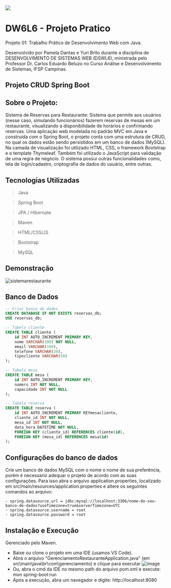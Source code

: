 <img src="https://img.shields.io/badge/STATUS-CONCLUÍDO-green"/>

# DW6L6 - Projeto Pratico
Projeto 01: Trabalho Prático de Desenvolvimento Web com Java.

Desenvolvido por Pamela Dantas e Yuri Brito durante a disciplina de DESENVOLVIMENTO DE SISTEMAS WEB (DSWL6), ministrada pelo Professor Dr. Carlos Eduardo Beluzo no Curso Análise e Desenvolvimento de Sistemas, IFSP Campinas.

## Projeto CRUD Spring Boot

## Sobre o Projeto:
Sistema de Reservas para Restaurante:
Sistema que permite aos usuários (nesse caso, simulando funcionários) fazerem reservas de mesas em um restaurante, visualizando a disponibilidade de horários e confirmando reservas.
Uma aplicação web modelada no padrão MVC em Java e construída com o Spring Boot, o projeto conta com uma estrutura de CRUD, no qual os dados estão sendo persistidos em um banco de dados (MySQL). Na camada de visualização foi utilizado HTML, CSS, o framework Bootstrap e o template Thymeleaf.  Também foi utilizado o JavaScript para validação de uma regra de negócio. O sistema possui outras funcionalidades como, tela de login/cadastro, criptografia de dados do usuário, entre outras.

 
## Tecnologias Utilizadas

> Java

> Spring Boot

> JPA / Hibernate

> Maven

> HTML/CSS/JS

> Bootstrap

> MySQL


## Demonstração

![sistemarestaurante](https://github.com/user-attachments/assets/15d92efb-287d-430a-a8f6-23817da5d154)


## Banco de Dados
```sql
-- Criar banco de dados
CREATE DATABASE IF NOT EXISTS reservas_db;
USE reservas_db;

-- Tabela cliente
CREATE TABLE cliente (
    id INT AUTO_INCREMENT PRIMARY KEY,
    nome VARCHAR(100) NOT NULL,
    email VARCHAR(100),
    telefone VARCHAR(20),
    tipocliente VARCHAR(50)
);

-- Tabela mesa
CREATE TABLE mesa (
    id INT AUTO_INCREMENT PRIMARY KEY,
    numero INT NOT NULL,
    capacidade INT NOT NULL
);

-- Tabela reserva
CREATE TABLE reserva (
    id INT AUTO_INCREMENT PRIMARY KEYmesacliente,
    cliente_id INT NOT NULL,
    mesa_id INT NOT NULL,
    data_hora DATETIME NOT NULL,
    FOREIGN KEY (cliente_id) REFERENCES cliente(id),
    FOREIGN KEY (mesa_id) REFERENCES mesa(id)
);
```


## Configurações do banco de dados
Crie um banco de dados MySQL com o nome o nome de sua preferência, porém é necessario adequar o projeto de acordo com as suas configurações. Para isso abra o arquivo application.properties, localizado em src/main/resources/application.properties e altere os seguintes comandos ao arquivo:

```
- spring.datasource.url = jdbc:mysql://localhost:3306/nome-do-seu-banco-de-dados?useTimezone=true&serverTimezone=UTC
- spring.datasource.username = root
- spring.datasource.password = root
```


## Instalação e Execução
Gerenciado pelo Maven.
- Baixe ou clone o projeto em uma IDE (usamos VS Code).
- Abra o arquivo "GerenciamentoRestauranteApplication.java" (em src\main\java\br\com\gerenciamento) e clique para executar
![image](https://github.com/user-attachments/assets/1ff82b53-82eb-4d65-af78-e6cb6bdc4818)
- Ou, abra o cmd da IDE no mesmo path do arquivo pom.xml e execute: mvn spring-boot:run
- Após a execução, abra um navegador e digite: http://localhost:8080
